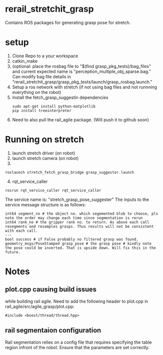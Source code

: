 # rerail_stretchit_grasp
Contains ROS packages for generating grasp pose for stretch. 
# setup
1. Clone Repo to a your workspace
2. catkin_make
3. (optional: place the rosbag file to  "$(find grasp_pkg_tests)/bag_files" and current expected name is "perception_multiple_obj_sparse.bag." Can modify bag file details in "rerail_stretchit_grasp/grasp_pkg_tests/launch/grasp_rosbag.launch."
4. Setup a ros network with stretch  (if not using bag files and not runnning everything on the robot)
5. Install the fetch_grasp_suggestin dependencies
   ```
   sudo apt-get install python-matplotlib
   pip install treeinterpreter
   ```
6. Need to also pull the rail_agile package. (Will push it to github soon)
# Running on stretch
1. launch stretch driver (on robot)
2. launch stretch camera (on robot)
3.
```
roslaunch stretch_fetch_grasp_bridge grasp_suggestor.launch
```
4. rqt_service_caller
```
rosrun rqt_service_caller rqt_service_caller
```

The service name is: "stretch_grasp_pose_suggester"
The inputs to the service message structure is as follows:
```
int64 segment_no # the object no. which segemented blob to choose, pls note the order may change each time since segmentation is rerun
int64 rank_no # the gripper rank no. to return. As above each call resegments and resamples grasps. Thus results will not be consistent with each call.
---
bool success # if False probably no filtered grasp was found.
geometry_msgs/PoseStamped grasp_pose # the grasp pose # kindly note the pose could be inverted. That is upside down. Will fix this in the future. 
```
# Notes
## plot.cpp causing build issues
while building rail agile. Need to add the following header to plot.cpp in   rail_agile/src/agile_grasp/plot.cpp:
```
#include <boost/thread/thread.hpp>
```
## rail segmentaion configuration
Rail segmentation relies on a config file that requires specifying the table region infront of the robot. Ensure that the parameters are set correctly. 
